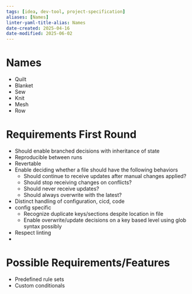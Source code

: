 ```yaml
---
tags: [idea, dev-tool, project-specification]
aliases: [Names]
linter-yaml-title-alias: Names
date-created: 2025-04-16
date-modified: 2025-06-02
---
```


# Names
- Quilt
- Blanket
- Sew
- Knit
- Mesh
- Row

# Requirements First Round
- Should enable branched decisions with inheritance of state
- Reproducible between runs
- Revertable
- Enable deciding whether a file should have the following behaviors
	- Should continue to receive updates after manual changes applied?
	- Should stop receiving changes on conflicts?
	- Should never receive updates?
	- Should always overwrite with the latest?
- Distinct handling of configuration, cicd, code
- config specific
	- Recognize duplicate keys/sections despite location in file
	- Enable overwrite/update decisions on a key based level using glob syntax possibly
- Respect linting
- 

# Possible Requirements/Features
- Predefined rule sets
- Custom conditionals